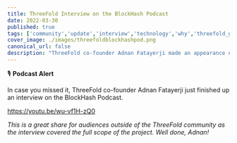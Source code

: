 ```yaml
---
title: ThreeFold Interview on the BlockHash Podcast
date: 2022-03-30
published: true
tags: ['community','update','interview','technology','why','threefold_grid','blockchain']
cover_image: ./images/threefoldblockhashpod.png
canonical_url: false
description: "ThreeFold co-founder Adnan Fatayerji made an appearance on the BlockHash Podcast!"
---
```


🎙 **Podcast Alert**

In case you missed it, ThreeFold co-founder Adnan Fatayerji just finished up an interview on the BlockHash Podcast.

https://youtu.be/wu-vf1H-zQ0

*This is a great share for audiences outside of the ThreeFold community as the interview covered the full scope of the project. Well done, Adnan!*